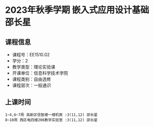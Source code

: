 # 2023年秋季学期 嵌入式应用设计基础 邵长星






## 课程信息

- 课程号：EE1510.02
- 学分：2
- 教学类型：理论实验课
- 开课单位：信息科学技术学院
- 课程类别：自由选修
- 课程层次：一般通识

## 上课时间

```
1~4,6~7周 高新区信智楼一楼机房 :3(11,12) 邵长星
8~10周 西区电四楼206教学实验室 :3(11,12) 邵长星
```

